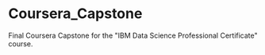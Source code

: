 # Coursera_Capstone
Final Coursera Capstone for the "IBM Data Science Professional Certificate" course.
